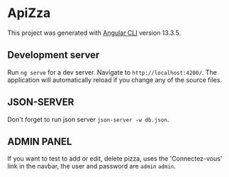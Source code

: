# ApiZza

This project was generated with [Angular CLI](https://github.com/angular/angular-cli) version 13.3.5.

## Development server

Run `ng serve` for a dev server. Navigate to `http://localhost:4200/`. The application will automatically reload if you change any of the source files.

## JSON-SERVER

Don't forget to run json server `json-server -w db.json`.

## ADMIN PANEL

If you want to test to add or edit, delete pizza, uses the 'Connectez-vous' link in the navbar, the user and password are `admin` `admin`. 

